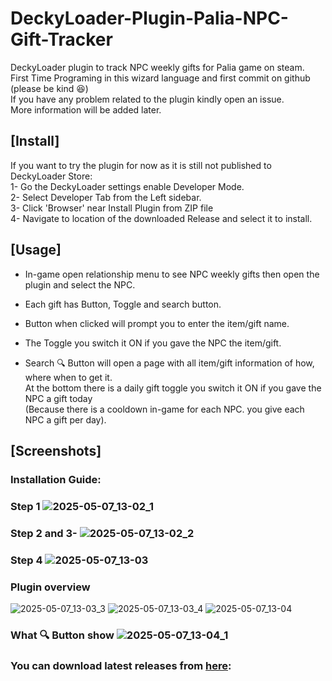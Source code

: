 # DeckyLoader-Plugin-Palia-NPC-Gift-Tracker
DeckyLoader plugin to track NPC weekly gifts for Palia game on steam.  
First Time Programing in this wizard language and first commit on github (please be kind 😆)  
If you have any problem related to the plugin kindly open an issue.  
More information will be added later.  

## [Install]
If you want to try the plugin for now as it is still not published to DeckyLoader Store:  
1- Go the DeckyLoader settings enable Developer Mode.  
2- Select Developer Tab from the Left sidebar.  
3- Click 'Browser' near Install Plugin from ZIP file  
4- Navigate to location of the downloaded Release and select it to install.

## [Usage]
- In-game open relationship menu to see NPC weekly gifts then open the plugin and select the NPC.  
- Each gift has Button, Toggle and search button.  
  
- Button when clicked will prompt you to enter the item/gift name.  
  
- The Toggle you switch it ON if you gave the NPC the item/gift.  
  
- Search 🔍 Button will open a page with all item/gift information of how, where when to get it.  
 At the bottom there is a daily gift toggle you switch it ON if you gave the NPC a gift today  
 (Because there is a cooldown in-game for each NPC. you give each NPC a gift per day).  

## [Screenshots]
### Installation Guide:
### Step 1  ![2025-05-07_13-02_1](https://github.com/user-attachments/assets/f33e5e12-c2d7-490e-8cb7-a874f54448a1)
### Step 2 and 3-  ![2025-05-07_13-02_2](https://github.com/user-attachments/assets/9717d198-91cf-40c6-8244-817931032faf)
### Step 4  ![2025-05-07_13-03](https://github.com/user-attachments/assets/c970ee02-d549-4ff8-a4f2-25606008e777)

### Plugin overview  
![2025-05-07_13-03_3](https://github.com/user-attachments/assets/d4b72a21-42a9-40ea-8a5c-4b887579d2dc)
![2025-05-07_13-03_4](https://github.com/user-attachments/assets/b03d1b02-246c-42ad-94ad-847d5f85bc12)
![2025-05-07_13-04](https://github.com/user-attachments/assets/1c801c9b-098e-4a63-beeb-3f03fc09ef15)
### What 🔍 Button show  ![2025-05-07_13-04_1](https://github.com/user-attachments/assets/6e84aeac-a32a-49d2-a554-097543217b70)
  
### You can download latest releases from [here](https://github.com/Mujtaba-Alsaleh/DeckyLoader-Plugin-Palia-NPC-Gift-Tracker/releases):
